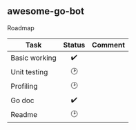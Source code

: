 ## awesome-go-bot

Roadmap

| Task          | Status | Comment |
| ------------- | :----: | ------- |
| Basic working |   ✔️    |         |
| Unit testing  |   🕑    |         |
| Profiling     |   🕑    |         |
| Go doc        |   ✔️    |         |
| Readme        |   🕑    |         |

